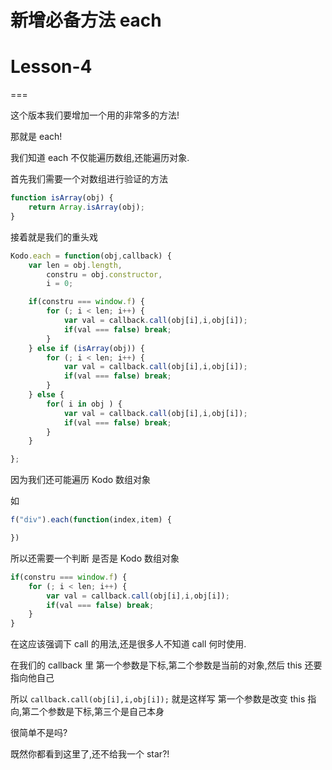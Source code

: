 # 新增必备方法 each

# Lesson-4

===

这个版本我们要增加一个用的非常多的方法!

那就是 each!

我们知道 each 不仅能遍历数组,还能遍历对象.

首先我们需要一个对数组进行验证的方法

```js
function isArray(obj) {
    return Array.isArray(obj);
} 
```

接着就是我们的重头戏

```js
Kodo.each = function(obj,callback) {
    var len = obj.length,
        constru = obj.constructor,
        i = 0;

    if(constru === window.f) {
        for (; i < len; i++) {
            var val = callback.call(obj[i],i,obj[i]);
            if(val === false) break;
        }
    } else if (isArray(obj)) {
        for (; i < len; i++) {
            var val = callback.call(obj[i],i,obj[i]);
            if(val === false) break;
        }
    } else {
        for( i in obj ) {
            var val = callback.call(obj[i],i,obj[i]);
            if(val === false) break;
        }
    }

}; 
```

因为我们还可能遍历 Kodo 数组对象

如

```js
f("div").each(function(index,item) {

}) 
```

所以还需要一个判断 是否是 Kodo 数组对象

```js
if(constru === window.f) {
    for (; i < len; i++) {
        var val = callback.call(obj[i],i,obj[i]);
        if(val === false) break;
    }
} 
```

在这应该强调下 call 的用法,还是很多人不知道 call 何时使用.

在我们的 callback 里 第一个参数是下标,第二个参数是当前的对象,然后 this 还要指向他自己

所以 `callback.call(obj[i],i,obj[i]);` 就是这样写 第一个参数是改变 this 指向,第二个参数是下标,第三个是自己本身

很简单不是吗?

既然你都看到这里了,还不给我一个 star?!